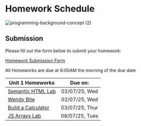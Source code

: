 # Homework Schedule
![programming-background-concept (2)](https://github.com/user-attachments/assets/df086fa1-ab13-4a1a-8d0a-241abdc33802)

## Submission
Please fill out the form below to submit your homework:

[Homework Submission Form](https://forms.gle/mhoucXJdQRj1FyFW7)

All Homeworks are due at 9:00AM the morning of the due date

| Unit 1 Homeworks                                                                                                                                 | Due on:          | 
| -------------------------------------------------------------------------------------------------------------------------------------------------| :--------------: | 
| [Semantic HTML Lab](https://github.com/GA-SEB-8/Week01-Day01/tree/main/SemanticHTML-Lab)                                                         |  02/07/25, Wed   | 
| [Wendy Bite](https://github.com/GA-SEB-8/Week01-Day02/blob/main/wendy-bite/readme.md)                                                            |  02/07/25, Wed   | 
| [Build a Calculator](https://github.com/GA-SEB-8/Week01-Day04/blob/main/CalculatorLab.md)                                                        |  03/07/25, Thur  |
| [JS Arrays Lab](https://github.com/GA-SEB-8/Week01-Day04/blob/main/intro-to-javascript-arrays-lab/exercise/README.md)                            |  08/07/25, Tues  |
